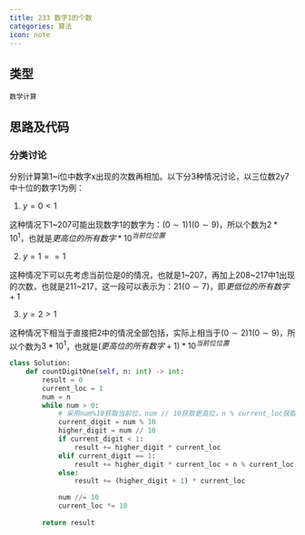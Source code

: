 ```yaml
---
title: 233 数字1的个数
categories: 算法
icon: note
---
```


## 类型

`数学计算`

## 思路及代码

### 分类讨论

分别计算第1~i位中数字x出现的次数再相加。以下分3种情况讨论，以三位数2y7中十位的数字1为例：

1. $y = 0 < 1$

这种情况下1~207可能出现数字1的数字为：$(0\sim1)1(0\sim9)$，所以个数为$2 * 10 ^ {1}$，也就是$更高位的所有数字 * 10 ^ {当前位位置}$

2. $y = 1 == 1$

这种情况下可以先考虑当前位是0的情况，也就是1~207，再加上208~217中1出现的次数，也就是211~217，这一段可以表示为：$21\{0\sim7\}$，即$更低位的所有数字 + 1$

3. $y = 2 > 1$

这种情况下相当于直接把2中的情况全部包括，实际上相当于$(0\sim2)1(0\sim9)$，所以个数为$3 * 10 ^ {1}$，也就是$(更高位的所有数字 + 1) * 10 ^ {当前位位置}$

```python
class Solution:
    def countDigitOne(self, n: int) -> int:
        result = 0
        current_loc = 1
        num = n
        while num > 0:
            # 采用num%10获取当前位，num // 10获取更高位，n % current_loc获取更低位，current_loc表示当前位的权重(位置)
            current_digit = num % 10
            higher_digit = num // 10
            if current_digit < 1:
                result += higher_digit * current_loc
            elif current_digit == 1:
                result += higher_digit * current_loc + n % current_loc + 1
            else:
                result += (higher_digit + 1) * current_loc

            num //= 10
            current_loc *= 10
        
        return result

```
